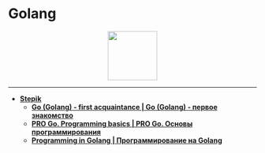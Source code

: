 # Golang

<div id="header" align="center">
  <img src="https://upload.wikimedia.org/wikipedia/commons/thumb/0/05/Go_Logo_Blue.svg/1280px-Go_Logo_Blue.svg.png" width="100"/>
</div>

---

- [**Stepik**](https://github.com/vypiemzalyubov/go/tree/main/Stepik)
  - [**Go (Golang) - first acquaintance | Go (Golang) - первое знакомство**](https://github.com/vypiemzalyubov/go/tree/main/Stepik/Go%20(Golang)%20-%20first%20acquaintance)
  - [**PRO Go. Programming basics | PRO Go. Основы программирования**](https://github.com/vypiemzalyubov/go/tree/main/Stepik/PRO%20Go.%20Programming%20basics)
  - [**Programming in Golang | Программирование на Golang**](https://github.com/vypiemzalyubov/go/tree/main/Stepik/Programming%20in%20Golang)
